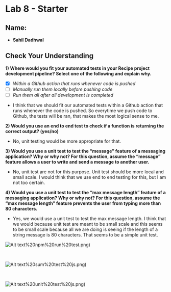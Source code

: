 # Lab 8 - Starter

<h2>Name:</h2>

- **Sahil Dadhwal**

<h2>Check Your Understanding</h2>

**1) Where would you fit your automated tests in your Recipe project development pipeline? Select one of the following and explain why.**

- [x] *Within a Github action that runs whenever code is pushed*
- [ ] *Manually run them locally before pushing code*
- [ ] *Run them all after all development is completed*

- I think that we should fit our automated tests within a Github action that runs whenever the code is pushed. So everytime we push code to Github, the tests will be ran, that makes the most logical sense to me.


**2) Would you use an end to end test to check if a function is returning the correct output? (yes/no)**

- No, unit testing would be more appropriate for that.




**3) Would you use a unit test to test the “message” feature of a messaging application? Why or why not? For this question, assume the “message” feature allows a user to write and send a message to another user.**

- No, unit test are not for this purpose. Unit test should be more local and small scale. I would think that we use end to end testing for this, but I am not too certain.

**4) Would you use a unit test to test the “max message length” feature of a messaging application? Why or why not? For this question, assume the “max message length” feature prevents the user from typing more than 80 characters.**

- Yes, we would use a unit test to test the max message length. I think that we would because unit test are meant to be small scale and this seems to be small scale because all we are doing is seeing if the length of a string message is 80 characters. That seems to be a simple unit test.


![Alt text](1)%20npm%20run%20test.png)

<br>

![Alt text](2)%20sum%20test%20js.png)

<br>

![Alt text](3)%20unit%20test%20js.png)